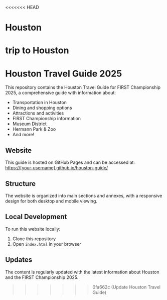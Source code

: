 <<<<<<< HEAD
# Houston
trip to Houston
=======
# Houston Travel Guide 2025

This repository contains the Houston Travel Guide for FIRST Championship 2025, a comprehensive guide with information about:

- Transportation in Houston
- Dining and shopping options
- Attractions and activities
- FIRST Championship information
- Museum District
- Hermann Park & Zoo
- And more!

## Website

This guide is hosted on GitHub Pages and can be accessed at: [https://[your-username].github.io/houston-guide/](https://[your-username].github.io/houston-guide/)

## Structure

The website is organized into main sections and annexes, with a responsive design for both desktop and mobile viewing.

## Local Development

To run this website locally:

1. Clone this repository
2. Open `index.html` in your browser

## Updates

The content is regularly updated with the latest information about Houston and the FIRST Championship 2025.
>>>>>>> 0fa662c (Update Houston Travel Guide)
